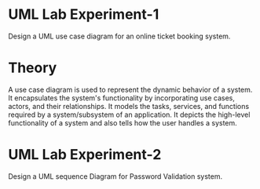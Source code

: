 # UML Lab Experiment-1
Design a UML use case diagram for an online ticket booking system.
# Theory
A use case diagram is used to represent the dynamic behavior of a system. 
It encapsulates the system's functionality by incorporating use cases, actors, and their relationships. 
It models the tasks, services, and functions required by a system/subsystem of an application. It depicts the high-level functionality of a system and also tells how the user handles a system.

# UML Lab Experiment-2
Design a UML sequence Diagram for Password Validation system.
